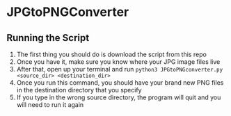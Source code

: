 # JPGtoPNGConverter
## Running the Script
1. The first thing you should do is download the script from this repo
2. Once you have it, make sure you know where your JPG image files live
3. After that, open up your terminal and run `python3 JPGtoPNGconverter.py <source_dir> <destination_dir>`
4. Once you run this command, you should have your brand new PNG files in the destination directory that you specify
5. If you type in the wrong source directory, the program will quit and you will need to run it again
